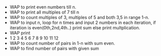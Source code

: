 - WAP to print even numbers till n.
- WAP to print all multiples of 7 till n
- WAP to count multiples of 3, multiples of 5 and both 3,5 in range 1-n.
- WAP to input n, loop for n times and input 2 numbers in each iteration, if iteration is even(0th,2nd,4th..) print sum else print multplication.
- WAP print 
- 1 2 3 4
  5 6 7 8
  9 10 11 12
- WAP to count number of pairs in 1-n with sum even.
- WAP to find number of pairs with given sum